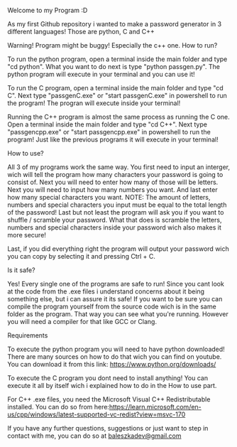 Welcome to my Program :D

As my first Github repository i wanted to make a password generator in 3 different languages!
Those are python, C and C++

Warning! Program might be buggy!
Especially the c++ one.
How to run?

To run the python program, open a terminal inside the main folder and type "cd python".
What you want to do next is type "python passgen.py".
The python program will execute in your terminal and you can use it!

To run the C program, open a terminal inside the main folder and type "cd C".
Next type "passgenC.exe" or "start passgenC.exe" in powershell to run the program!
The progran will execute inside your terminal!

Running the C++ program is almost the same process as running the C one.
Open a terminal inside the main folder and type "cd C++".
Next type "passgencpp.exe" or "start passgencpp.exe" in powershell to run the program!
Just like the previous programs it will execute in your terminal!

How to use?

All 3 of my programs work the same way.
You first need to input an interger, wich will tell the program how many characters your password is going to consist of.
Next you will need to enter how many of those will be letters.
Next you will need to input how many numbers you want.
And last enter how many special characters you want.
NOTE: The amount of letters, numbers and special characters you input must be equal to the total length of the password!
Last but not least the program will ask you if you want to shuffle / scramble your password.
What that does is scramble the letters, numbers and special characters inside your password wich also makes it more secure!

Last, if you did everything right the program will output your password wich you can copy by selecting it and pressing Ctrl + C.

Is it safe?

Yes! Every single one of the programs are safe to run!
Since you cant look at the code from the .exe files i understand concerns about it being something else, but i can assure it its safe!
If you want to be sure you can compile the program yourself from the source code wich is in the same folder as the program. That way you can see what you're running.
However you will need a compiler for that like GCC or Clang.

Requirements

To execute the python program you will need to have python downloaded!
There are many sources on how to do that wich you can find on youtube.
You can download it from this link: https://www.python.org/downloads/

To execute the C program you dont need to install anything!
You can execute it all by itself wich i explained how to do in the How to use part.

For C++ .exe files, you need the Microsoft Visual C++ Redistributable installed.
You can do so from here:https://learn.microsoft.com/en-us/cpp/windows/latest-supported-vc-redist?view=msvc-170

If you have any further questions, suggestions or just want to step in contact with me, you can do so at baleszkadev@gmail.com